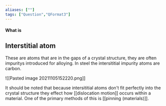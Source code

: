 ```yaml
---
aliases: [""]
tags: ["Question","QFormat3"]
---
```


#### What is
## Interstitial atom
These are atoms that are in the gaps of a crystal structure, they are often impuritys introduced for alloying. In steel the intersititial impurity atoms are carbon.

![[Pasted image 20211105152220.png]]

It should be noted that because intersititial atoms don't fit perfectly into the crystal structure they effect how [[dislocation motion]] occurs within a material. One of the primary methods of this is [[pinning (materials)]].